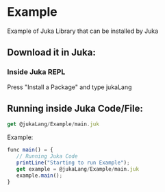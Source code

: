 # Example
Example of Juka Library that can be installed by Juka

## Download it in Juka:

### Inside Juka REPL
Press "Install a Package" and type jukaLang


## Running inside Juka Code/File:

```jsx
get @jukaLang/Example/main.juk
```

Example:
```jsx
func main() = {
   // Running Juka Code
   printLine("Starting to run Example");
   get example = @jukaLang/Example/main.juk
   example.main();
}
```
